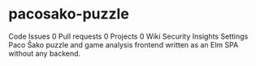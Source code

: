 # pacosako-puzzle
 Code Issues 0 Pull requests 0 Projects 0 Wiki Security Insights Settings Paco Ŝako puzzle and game analysis frontend written as an Elm SPA without any backend.
